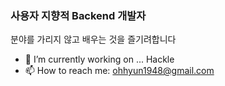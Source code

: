 ### 사용자 지향적 Backend 개발자

분야를 가리지 않고 배우는 것을 즐기려합니다

- 🔭 I’m currently working on ... Hackle
- 📫 How to reach me: ohhyun1948@gmail.com

<!--
**philos1234/philos1234** is a ✨ _special_ ✨ repository because its `README.md` (this file) appears on your GitHub profile.

Here are some ideas to get you started:


- 🌱 I’m currently learning ...
- 👯 I’m looking to collaborate on ...
- 🤔 I’m looking for help with ...
- 💬 Ask me about ...


-->
